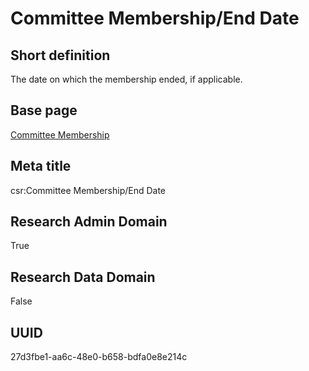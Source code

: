# Committee Membership/End Date
## Short definition
The date on which the membership ended, if applicable.
## Base page
[Committee Membership](../../Objects/Committee%20Membership.md)
## Meta title
csr:Committee Membership/End Date
## Research Admin Domain
True
## Research Data Domain
False
## UUID
27d3fbe1-aa6c-48e0-b658-bdfa0e8e214c
